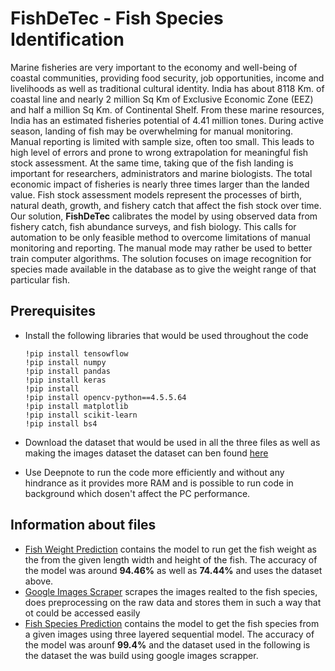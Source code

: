 # FishDeTec - Fish Species Identification

Marine fisheries are very important to the economy and well-being of coastal communities, providing food security, job opportunities, income and livelihoods as well as traditional cultural identity. India has about 8118 Km. of coastal line and nearly 2 million Sq Km of Exclusive Economic Zone (EEZ) and half a million Sq Km. of Continental Shelf. From these marine resources, India has an estimated fisheries potential of 4.41 million tones. During active season, landing of fish may be overwhelming for manual monitoring. Manual reporting is limited with sample size, often too small. This leads to high level of errors and prone to wrong extrapolation for meaningful fish stock assessment. At the same time, taking que of the fish landing is important for researchers, administrators and marine biologists. The total economic impact of fisheries is nearly three times larger than the landed value. Fish stock assessment models represent the processes of birth, natural death, growth, and fishery catch that affect the fish stock over time. Our solution, **FishDeTec** calibrates the model by using observed data from fishery catch, fish abundance surveys, and fish biology. This calls for automation to be only feasible method to overcome limitations of manual monitoring and reporting. The manual mode may rather be used to better train computer algorithms. The solution focuses on image recognition for species made available in the database as to give the weight range of that particular fish.


## Prerequisites

 - Install the following libraries that would be used throughout the code
  
       !pip install tensowflow
       !pip install numpy
       !pip install pandas
       !pip install keras
       !pip install
       !pip install opencv-python==4.5.5.64
       !pip install matplotlib
       !pip install scikit-learn
       !pip install bs4
 
 - Download the dataset that would be used in all the three files as well as making the images dataset the dataset can ben found [here](https://www.kaggle.com/code/sahilkakad/fish-market-predicting-weight-and-species/data)
 - Use Deepnote to run the code more efficiently and without any hindrance as it provides more RAM and is possible to run code in background which dosen't affect the PC performance. 






## Information about files
- [Fish Weight Prediction](https://github.com/Ishanmittal1404/Fish-Speceies-Identification/blob/main/Fish%20weight%20Prediction.ipynb) contains the model to run get the fish weight as the from the given length width and height of the fish. The accuracy of the model was around **94.46%** as well as **74.44%** and uses the dataset above. 
- [Google Images Scraper](https://github.com/Ishanmittal1404/Fish-Speceies-Identification/blob/main/Google%20Image%20Scrapper.ipynb) scrapes the images realted to the fish species, does preprocessing on the raw data and stores them in such a way that ot could be accessed easily
- [Fish Species Prediction](https://github.com/Ishanmittal1404/Fish-Speceies-Identification/blob/main/Fish%20Species%20Prediction.ipynb) contains the model to get the fish species from a given images using three layered sequential model. The accuracy of the model was arounf **99.4%** and the dataset used in the following is the dataset the was build using google images scrapper. 
